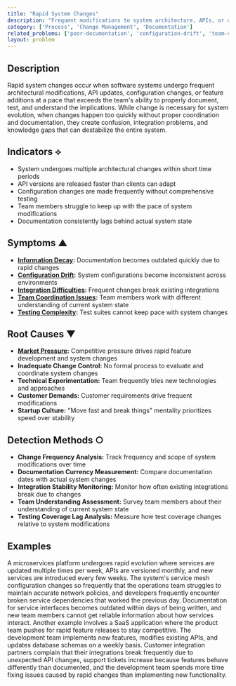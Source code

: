 ```yaml
---
title: "Rapid System Changes"
description: "Frequent modifications to system architecture, APIs, or core functionality outpace documentation and team understanding."
category: ['Process', 'Change Management', 'Documentation']
related_problems: ['poor-documentation', 'configuration-drift', 'team-coordination-issues']
layout: problem
---
```


## Description

Rapid system changes occur when software systems undergo frequent architectural modifications, API updates, configuration changes, or feature additions at a pace that exceeds the team's ability to properly document, test, and understand the implications. While change is necessary for system evolution, when changes happen too quickly without proper coordination and documentation, they create confusion, integration problems, and knowledge gaps that can destabilize the entire system.

## Indicators ⟡

- System undergoes multiple architectural changes within short time periods
- API versions are released faster than clients can adapt
- Configuration changes are made frequently without comprehensive testing
- Team members struggle to keep up with the pace of system modifications
- Documentation consistently lags behind actual system state

## Symptoms ▲

- **[Information Decay](information-decay.md):** Documentation becomes outdated quickly due to rapid changes
- **[Configuration Drift](configuration-drift.md):** System configurations become inconsistent across environments
- **[Integration Difficulties](integration-difficulties.md):** Frequent changes break existing integrations
- **[Team Coordination Issues](team-coordination-issues.md):** Team members work with different understanding of current system state
- **[Testing Complexity](testing-complexity.md):** Test suites cannot keep pace with system changes

## Root Causes ▼

- **[Market Pressure](market-pressure.md):** Competitive pressure drives rapid feature development and system changes
- **Inadequate Change Control:** No formal process to evaluate and coordinate system changes
- **Technical Experimentation:** Team frequently tries new technologies and approaches
- **Customer Demands:** Customer requirements drive frequent modifications
- **Startup Culture:** "Move fast and break things" mentality prioritizes speed over stability

## Detection Methods ○

- **Change Frequency Analysis:** Track frequency and scope of system modifications over time
- **Documentation Currency Measurement:** Compare documentation dates with actual system changes
- **Integration Stability Monitoring:** Monitor how often existing integrations break due to changes
- **Team Understanding Assessment:** Survey team members about their understanding of current system state
- **Testing Coverage Lag Analysis:** Measure how test coverage changes relative to system modifications

## Examples

A microservices platform undergoes rapid evolution where services are updated multiple times per week, APIs are versioned monthly, and new services are introduced every few weeks. The system's service mesh configuration changes so frequently that the operations team struggles to maintain accurate network policies, and developers frequently encounter broken service dependencies that worked the previous day. Documentation for service interfaces becomes outdated within days of being written, and new team members cannot get reliable information about how services interact. Another example involves a SaaS application where the product team pushes for rapid feature releases to stay competitive. The development team implements new features, modifies existing APIs, and updates database schemas on a weekly basis. Customer integration partners complain that their integrations break frequently due to unexpected API changes, support tickets increase because features behave differently than documented, and the development team spends more time fixing issues caused by rapid changes than implementing new functionality.
